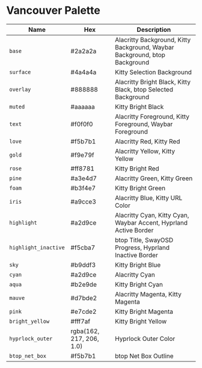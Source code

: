 # Vancouver Palette

| Name | Hex | Description |
|---|---|---|
| `base` | #2a2a2a | Alacritty Background, Kitty Background, Waybar Background, btop Background |
| `surface` | #4a4a4a | Kitty Selection Background |
| `overlay` | #888888 | Alacritty Bright Black, Kitty Black, btop Selected Background |
| `muted` | #aaaaaa | Kitty Bright Black |
| `text` | #f0f0f0 | Alacritty Foreground, Kitty Foreground, Waybar Foreground |
| `love` | #f5b7b1 | Alacritty Red, Kitty Red |
| `gold` | #f9e79f | Alacritty Yellow, Kitty Yellow |
| `rose` | #ff8781 | Kitty Bright Red |
| `pine` | #a3e4d7 | Alacritty Green, Kitty Green |
| `foam` | #b3f4e7 | Kitty Bright Green |
| `iris` | #a9cce3 | Alacritty Blue, Kitty URL Color |
| `highlight` | #a2d9ce | Alacritty Cyan, Kitty Cyan, Waybar Accent, Hyprland Active Border |
| `highlight_inactive` | #f5cba7 | btop Title, SwayOSD Progress, Hyprland Inactive Border |
| `sky` | #b9ddf3 | Kitty Bright Blue |
| `cyan` | #a2d9ce | Alacritty Cyan |
| `aqua` | #b2e9de | Kitty Bright Cyan |
| `mauve` | #d7bde2 | Alacritty Magenta, Kitty Magenta |
| `pink` | #e7cde2 | Kitty Bright Magenta |
| `bright_yellow` | #fff7af | Kitty Bright Yellow |
| `hyprlock_outer` | rgba(162, 217, 206, 1.0) | Hyprlock Outer Color |
| `btop_net_box` | #f5b7b1 | btop Net Box Outline |
